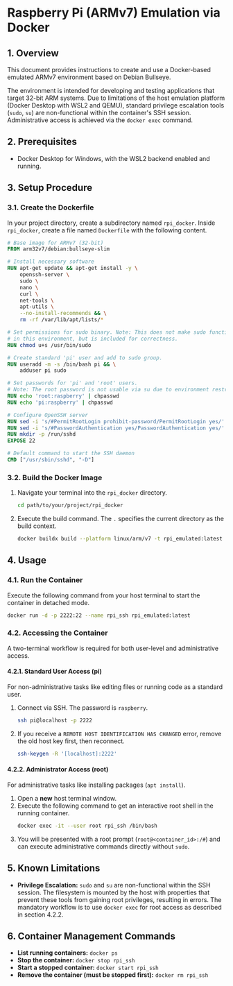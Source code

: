 # Raspberry Pi (ARMv7) Emulation via Docker

## 1\. Overview

This document provides instructions to create and use a Docker-based emulated ARMv7 environment based on Debian Bullseye.

The environment is intended for developing and testing applications that target 32-bit ARM systems. Due to limitations of the host emulation platform (Docker Desktop with WSL2 and QEMU), standard privilege escalation tools (`sudo`, `su`) are non-functional within the container's SSH session. Administrative access is achieved via the `docker exec` command.

## 2\. Prerequisites

  * Docker Desktop for Windows, with the WSL2 backend enabled and running.

## 3\. Setup Procedure

### 3.1. Create the Dockerfile

In your project directory, create a subdirectory named `rpi_docker`. Inside `rpi_docker`, create a file named `Dockerfile` with the following content.

```dockerfile
# Base image for ARMv7 (32-bit)
FROM arm32v7/debian:bullseye-slim

# Install necessary software
RUN apt-get update && apt-get install -y \
    openssh-server \
    sudo \
    nano \
    curl \
    net-tools \
    apt-utils \
    --no-install-recommends && \
    rm -rf /var/lib/apt/lists/*

# Set permissions for sudo binary. Note: This does not make sudo functional
# in this environment, but is included for correctness.
RUN chmod u+s /usr/bin/sudo

# Create standard 'pi' user and add to sudo group.
RUN useradd -m -s /bin/bash pi && \
    adduser pi sudo

# Set passwords for 'pi' and 'root' users.
# Note: The root password is not usable via su due to environment restrictions.
RUN echo 'root:raspberry' | chpasswd
RUN echo 'pi:raspberry' | chpasswd

# Configure OpenSSH server
RUN sed -i 's/#PermitRootLogin prohibit-password/PermitRootLogin yes/' /etc/ssh/sshd_config
RUN sed -i 's/#PasswordAuthentication yes/PasswordAuthentication yes/' /etc/ssh/sshd_config
RUN mkdir -p /run/sshd
EXPOSE 22

# Default command to start the SSH daemon
CMD ["/usr/sbin/sshd", "-D"]
```

### 3.2. Build the Docker Image

1.  Navigate your terminal into the `rpi_docker` directory.
    ```bash
    cd path/to/your/project/rpi_docker
    ```
2.  Execute the build command. The `.` specifies the current directory as the build context.
    ```bash
    docker buildx build --platform linux/arm/v7 -t rpi_emulated:latest --load .
    ```

## 4\. Usage

### 4.1. Run the Container

Execute the following command from your host terminal to start the container in detached mode.

```bash
docker run -d -p 2222:22 --name rpi_ssh rpi_emulated:latest
```

### 4.2. Accessing the Container

A two-terminal workflow is required for both user-level and administrative access.

#### 4.2.1. Standard User Access (pi)

For non-administrative tasks like editing files or running code as a standard user.

1.  Connect via SSH. The password is `raspberry`.
    ```bash
    ssh pi@localhost -p 2222
    ```
2.  If you receive a `REMOTE HOST IDENTIFICATION HAS CHANGED` error, remove the old host key first, then reconnect.
    ```bash
    ssh-keygen -R '[localhost]:2222'
    ```

#### 4.2.2. Administrator Access (root)

For administrative tasks like installing packages (`apt install`).

1.  Open a **new** host terminal window.
2.  Execute the following command to get an interactive root shell in the running container.
    ```bash
    docker exec -it --user root rpi_ssh /bin/bash
    ```
3.  You will be presented with a root prompt (`root@<container_id>:/#`) and can execute administrative commands directly without `sudo`.

## 5\. Known Limitations

  * **Privilege Escalation:** `sudo` and `su` are non-functional within the SSH session. The filesystem is mounted by the host with properties that prevent these tools from gaining root privileges, resulting in errors. The mandatory workflow is to use `docker exec` for root access as described in section 4.2.2.

## 6\. Container Management Commands

  * **List running containers:** `docker ps`
  * **Stop the container:** `docker stop rpi_ssh`
  * **Start a stopped container:** `docker start rpi_ssh`
  * **Remove the container (must be stopped first):** `docker rm rpi_ssh`

